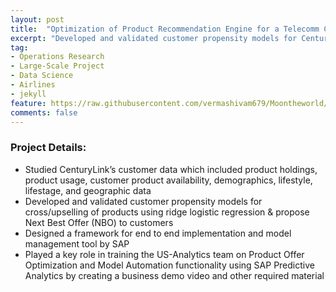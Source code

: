 ```yaml
---
layout: post
title:  "Optimization of Product Recommendation Engine for a Telecomm Company"
excerpt: "Developed and validated customer propensity models for CenturyLink’s products. This was instrumental in the success of CenturyLink’s Real-Time Next Best Offer capability using SAP PA"
tag:
- Operations Research 
- Large-Scale Project
- Data Science
- Airlines
- jekyll
feature: https://raw.githubusercontent.com/vermashivam679/Moontheworld/master/assets/img/NBO.png
comments: false
---
```


### Project Details:  
- Studied CenturyLink’s customer data which included product holdings, product usage, customer product availability, demographics, lifestyle, lifestage, and geographic data
- Developed and validated customer propensity models for cross/upselling of products using ridge logistic regression & propose Next Best Offer (NBO) to customers
- Designed a framework for end to end implementation and model management tool by SAP
- Played a key role in training the US-Analytics team on Product Offer Optimization and Model Automation functionality using SAP Predictive Analytics by creating a business demo video and other required material





